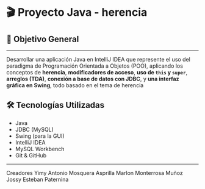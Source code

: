 # 🎬 Proyecto Java - herencia

## 📌 Objetivo General

---

Desarrollar una aplicación Java en IntelliJ IDEA que represente el uso del paradigma de Programación Orientada a Objetos (POO), aplicando los conceptos de **herencia**, **modificadores de acceso**, **uso de `this` y `super`**, **arreglos (TDA)**, **conexión a base de datos con JDBC**, y **una interfaz gráfica en Swing**, todo basado en el tema de herencia

## 🛠️ Tecnologías Utilizadas

- Java 
- JDBC (MySQL)
- Swing (para la GUI)
- IntelliJ IDEA
- MySQL Workbench
- Git & GitHub

---
Creadores 
Yimy Antonio Mosquera Asprilla
Marlon Monterrosa Muñoz
Jossy Esteban Paternina

